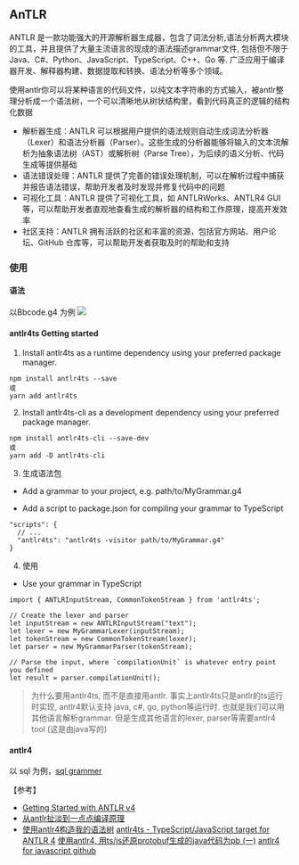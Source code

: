 ## AnTLR
ANTLR 是一款功能强大的开源解析器生成器，包含了词法分析,语法分析两大模块的工具，并且提供了大量主流语言的现成的语法描述grammar文件, 包括但不限于 Java、C#、Python、JavaScript、TypeScript、C++、Go 等.  广泛应用于编译器开发、解释器构建、数据提取和转换、语法分析等多个领域。


使用antlr你可以将某种语言的代码文件，以纯文本字符串的方式输入，被antlr整理分析成一个语法树，一个可以清晰地从树状结构里，看到代码真正的逻辑的结构化数据

- 解析器生成：ANTLR 可以根据用户提供的语法规则自动生成词法分析器（Lexer）和语法分析器（Parser）。这些生成的分析器能够将输入的文本流解析为抽象语法树（AST）或解析树（Parse Tree），为后续的语义分析、代码生成等提供基础
- 语法错误处理：ANTLR 提供了完善的错误处理机制，可以在解析过程中捕获并报告语法错误，帮助开发者及时发现并修复代码中的问题
- 可视化工具：ANTLR 提供了可视化工具，如 ANTLRWorks、ANTLR4 GUI 等，可以帮助开发者直观地查看生成的解析器的结构和工作原理，提高开发效率
- 社区支持：ANTLR 拥有活跃的社区和丰富的资源，包括官方网站、用户论坛、GitHub 仓库等，可以帮助开发者获取及时的帮助和支持
### 使用
#### 语法
以Bbcode.g4 为例
<img src="./assets/antlrGrammer.png">

#### antlr4ts Getting started

1. Install antlr4ts as a runtime dependency using your preferred package manager.
```
npm install antlr4ts --save 
或
yarn add antlr4ts
```
2. Install antlr4ts-cli as a development dependency using your preferred package manager.
```
npm install antlr4ts-cli --save-dev
或
yarn add -D antlr4ts-cli
```
3. 生成语法包
- Add a grammar to your project, e.g. path/to/MyGrammar.g4

- Add a script to package.json for compiling your grammar to TypeScript

```
"scripts": {
  // ...
  "antlr4ts": "antlr4ts -visitor path/to/MyGrammar.g4"
}
```
4. 使用
- Use your grammar in TypeScript
```
import { ANTLRInputStream, CommonTokenStream } from 'antlr4ts';

// Create the lexer and parser
let inputStream = new ANTLRInputStream("text");
let lexer = new MyGrammarLexer(inputStream);
let tokenStream = new CommonTokenStream(lexer);
let parser = new MyGrammarParser(tokenStream);

// Parse the input, where `compilationUnit` is whatever entry point you defined
let result = parser.compilationUnit();
```

> 为什么要用antlr4ts, 而不是直接用antlr. 事实上antlr4ts只是antlr的ts运行时实现, antlr4默认支持 java, c#, go, python等运行时. 也就是我们可以用其他语言解析grammar. 但是生成其他语言的lexer, parser等需要antlr4 tool (这是由java写的)

#### antlr4 
以 sql 为例，[sql grammer](https://forcedotcom.github.io/phoenix/index.html)


【参考】
- [Getting Started with ANTLR v4](https://github.com/antlr/antlr4/blob/master/doc/getting-started.md)
- [从antlr扯淡到一点点编译原理](https://awhisper.github.io/2016/11/18/%E4%BB%8Eantlr%E5%88%B0%E8%AF%AD%E6%B3%95%E8%A7%A3%E6%9E%90/)
- [使用antlr4构造我的语法树](https://cloud.tencent.com/developer/article/1571188)
[antlr4ts - TypeScript/JavaScript target for ANTLR 4](https://www.npmjs.com/package/antlr4ts/v/0.5.0-alpha.2)
[使用antlr4, 用ts/js还原protobuf生成的java代码为pb (一)](https://www.jianshu.com/p/e54011f407e9)
[antlr4 for javascript github](https://github.com/antlr/antlr4/blob/master/doc/javascript-target.md)